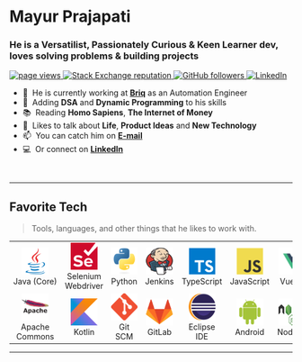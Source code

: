 <h1 align="left" id="macropower-title">Mayur Prajapati</h1>
<h3 align="left">He is a Versatilist, Passionately Curious & Keen Learner dev, loves solving problems & building projects</h3>

<p align="left">
  <a href="https://github.com/mayurprajapati/mayurprajapati">
    <img src="https://komarev.com/ghpvc/?username=mayurprajapati" alt="page views" />
  </a>
  <a href="https://stackoverflow.com/users/10444077/mayur-prajapati">
    <img alt="Stack Exchange reputation" src="https://img.shields.io/stackexchange/stackoverflow/r/10444077?color=orange&label=reputation&logo=stackoverflow">
  </a>
  <a href="https://github.com/mayurprajapati?tab=followers">
    <img alt="GitHub followers" src="https://img.shields.io/github/followers/mayurprajapati?color=green&logo=github">
  </a>
  <a href="https://medium.com/@mayurengineer">
    <img alt="LinkedIn" src="https://img.shields.io/badge/Medium-12100E?logo=medium&logoColor=white">
  </a>
</p>

- :office: &nbsp;He is currently working at **[Briq]** as an Automation Engineer
- :seedling: &nbsp;Adding **DSA** and **Dynamic Programming** to his skills
- :books: &nbsp;Reading **Homo Sapiens**, **The Internet of Money**
- :speech_balloon: &nbsp;Likes to talk about **Life**, **Product Ideas** and **New Technology**
- :mailbox: &nbsp;You can catch him on **[E-mail](mailto:mayur@engineer.com)**
- :computer: &nbsp;Or connect on **[LinkedIn]**

<br>

<hr>
<h2 align="left" id="tech">Favorite Tech</h2>

> Tools, languages, and other things that he likes to work with.
<table>
  <tr>
    <td align="center" width="96">
      <a href="#tech">
        <img src="./blob/images/java-original.svg" width="48" height="48" alt="C#" />
      </a>
      <br>Java&nbsp;(Core)
    </td>
    <td align="center" width="96">
      <a href="#tech">
        <img src="./blob/images/selenium.svg" width="48" height="48" alt="Selenium Webdriver" />
      </a>
      <br>Selenium Webdriver
    </td>
    <td align="center" width="96">
      <a href="#tech">
        <img src="./blob/images/python.svg" width="48" height="48" alt="Python" />
      </a>
      <br>Python
    </td>
    <td align="center" width="96">
      <a href="#tech">
        <img src="./blob/images/jenkins.svg" width="48" height="48" alt="Jenkins" />
      </a>
      <br>Jenkins
    </td>
    <td align="center" width="96">
      <a href="#tech">
        <img src="./blob/images/typescript-original.svg" width="48" height="48" alt="TypeScript" />
      </a>
      <br>TypeScript
    </td>
    <td align="center" width="96">
      <a href="#tech">
        <img src="./blob/images/javascript-original.svg" width="48" height="48" alt="JavaScript" />
      </a>
      <br>JavaScript
    </td>
    <td align="center" width="96">
      <a href="#tech" >
        <img src="./blob/images/vuejs.png" width="48" height="48" alt="VueJS" />
      </a>
      <br>VueJS
    </td>
    <td align="center" width="96">
      <a href="#tech">
        <img src="./blob/images/flutter.svg" width="48" height="48" alt="Flutter" />
      </a>
      <br>Flutter
    </td>
    <td align="center" width="96">
      <a href="#tech">
        <img src="./blob/images/mongodb.svg" width="48" height="48" alt="MongoDB" />
      </a>
      <br>MongoDB
    </td>
  </tr>
  <tr>
    <td align="center" width="96"> 
      <a href="#tech" >
        <img src="./blob/images/apache.png" width="48" height="48" alt="Apache Commons" />
      </a>
      <br>Apache Commons
    </td>
    <td align="center" width="96">
      <a href="#tech" >
        <img src="./blob/images/kotlin.png" width="48" height="48" alt="Kotlin" />
      </a>
      <br>Kotlin
    </td>
    <td align="center" width="96">
      <a href="#tech" >
        <img src="./blob/images/git.png" width="48" height="48" alt="Git SCM" />
      </a>
      <br>Git SCM
    </td>
    <td align="center" width="96">
      <a href="#tech" >
        <img src="./blob/images/gitlab.png" width="48" height="48" alt="GitLab" />
      </a>
      <br>GitLab
    </td>
    <td align="center" width="96">
      <a href="#tech" >
        <img src="./blob/images/eclipse.svg" width="48" height="48" alt="Eclipse IDE" />
      </a>
      <br>Eclipse IDE
    </td>
    <td align="center" width="96">
      <a href="#tech" >
        <img src="./blob/images/android.svg" width="48" height="48" alt="Android" />
      </a>
      <br>Android
    </td>
    <td align="center" width="96">
      <a href="#tech" >
        <img src="./blob/images/nodejs.svg" width="48" height="48" alt="NodeJS" />
      </a>
      <br>NodeJS
    </td>
    <td align="center" width="96">
      <a href="#tech" >
        <img src="./blob/images/vscode.png" width="48" height="48" alt="VS Code" />
      </a>
      <br>VS Code
    </td>
    <td align="center" width="96">
      <a href="#tech" >
        <img src="./blob/images/gradle.svg" width="48" height="48" alt="Gradle" />
      </a>
      <br>Gradle
    </td><td align="center" width="96">
      <a href="#tech" >
        <img src="./blob/images/maven.svg" width="48" height="20" alt="Maven" />
      </a>
      <br>Maven
    </td>
</table>
<hr>


[Briq]: https://br.iq "Briq"
[linkedin]: https://www.linkedin.com/in/mayurengineer "Mayur Prajapati LinkedIn"